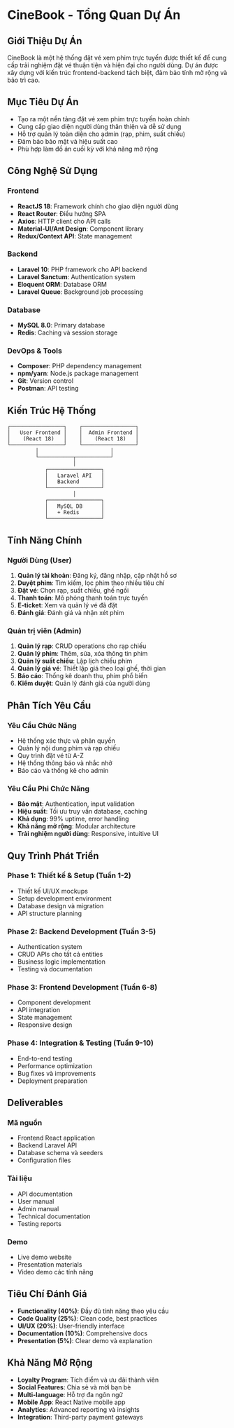 # CineBook - Tổng Quan Dự Án

## Giới Thiệu Dự Án
CineBook là một hệ thống đặt vé xem phim trực tuyến được thiết kế để cung cấp trải nghiệm đặt vé thuận tiện và hiện đại cho người dùng. Dự án được xây dựng với kiến trúc frontend-backend tách biệt, đảm bảo tính mở rộng và bảo trì cao.

## Mục Tiêu Dự Án
- Tạo ra một nền tảng đặt vé xem phim trực tuyến hoàn chỉnh
- Cung cấp giao diện người dùng thân thiện và dễ sử dụng
- Hỗ trợ quản lý toàn diện cho admin (rạp, phim, suất chiếu)
- Đảm bảo bảo mật và hiệu suất cao
- Phù hợp làm đồ án cuối kỳ với khả năng mở rộng

## Công Nghệ Sử Dụng

### Frontend
- **ReactJS 18**: Framework chính cho giao diện người dùng
- **React Router**: Điều hướng SPA
- **Axios**: HTTP client cho API calls
- **Material-UI/Ant Design**: Component library
- **Redux/Context API**: State management

### Backend
- **Laravel 10**: PHP framework cho API backend
- **Laravel Sanctum**: Authentication system
- **Eloquent ORM**: Database ORM
- **Laravel Queue**: Background job processing

### Database
- **MySQL 8.0**: Primary database
- **Redis**: Caching và session storage

### DevOps & Tools
- **Composer**: PHP dependency management
- **npm/yarn**: Node.js package management
- **Git**: Version control
- **Postman**: API testing

## Kiến Trúc Hệ Thống

```
┌─────────────────┐    ┌─────────────────┐
│   User Frontend │    │  Admin Frontend │
│    (React 18)   │    │    (React 18)   │
└─────────────────┘    └─────────────────┘
         │                       │
         └───────────┬───────────┘
                     │
            ┌─────────────────┐
            │   Laravel API   │
            │   Backend       │
            └─────────────────┘
                     │
            ┌─────────────────┐
            │   MySQL DB      │
            │   + Redis       │
            └─────────────────┘
```

## Tính Năng Chính

### Người Dùng (User)
1. **Quản lý tài khoản**: Đăng ký, đăng nhập, cập nhật hồ sơ
2. **Duyệt phim**: Tìm kiếm, lọc phim theo nhiều tiêu chí
3. **Đặt vé**: Chọn rạp, suất chiếu, ghế ngồi
4. **Thanh toán**: Mô phỏng thanh toán trực tuyến
5. **E-ticket**: Xem và quản lý vé đã đặt
6. **Đánh giá**: Đánh giá và nhận xét phim

### Quản trị viên (Admin)
1. **Quản lý rạp**: CRUD operations cho rạp chiếu
2. **Quản lý phim**: Thêm, sửa, xóa thông tin phim
3. **Quản lý suất chiếu**: Lập lịch chiếu phim
4. **Quản lý giá vé**: Thiết lập giá theo loại ghế, thời gian
5. **Báo cáo**: Thống kê doanh thu, phim phổ biến
6. **Kiểm duyệt**: Quản lý đánh giá của người dùng

## Phân Tích Yêu Cầu

### Yêu Cầu Chức Năng
- Hệ thống xác thực và phân quyền
- Quản lý nội dung phim và rạp chiếu
- Quy trình đặt vé từ A-Z
- Hệ thống thông báo và nhắc nhở
- Báo cáo và thống kê cho admin

### Yêu Cầu Phi Chức Năng
- **Bảo mật**: Authentication, input validation
- **Hiệu suất**: Tối ưu truy vấn database, caching
- **Khả dụng**: 99% uptime, error handling
- **Khả năng mở rộng**: Modular architecture
- **Trải nghiệm người dùng**: Responsive, intuitive UI

## Quy Trình Phát Triển

### Phase 1: Thiết kế & Setup (Tuần 1-2)
- Thiết kế UI/UX mockups
- Setup development environment
- Database design và migration
- API structure planning

### Phase 2: Backend Development (Tuần 3-5)
- Authentication system
- CRUD APIs cho tất cả entities
- Business logic implementation
- Testing và documentation

### Phase 3: Frontend Development (Tuần 6-8)
- Component development
- API integration
- State management
- Responsive design

### Phase 4: Integration & Testing (Tuần 9-10)
- End-to-end testing
- Performance optimization
- Bug fixes và improvements
- Deployment preparation

## Deliverables

### Mã nguồn
- Frontend React application
- Backend Laravel API
- Database schema và seeders
- Configuration files

### Tài liệu
- API documentation
- User manual
- Admin manual
- Technical documentation
- Testing reports

### Demo
- Live demo website
- Presentation materials
- Video demo các tính năng

## Tiêu Chí Đánh Giá
- **Functionality (40%)**: Đầy đủ tính năng theo yêu cầu
- **Code Quality (25%)**: Clean code, best practices
- **UI/UX (20%)**: User-friendly interface
- **Documentation (10%)**: Comprehensive docs
- **Presentation (5%)**: Clear demo và explanation

## Khả Năng Mở Rộng
- **Loyalty Program**: Tích điểm và ưu đãi thành viên
- **Social Features**: Chia sẻ và mời bạn bè
- **Multi-language**: Hỗ trợ đa ngôn ngữ
- **Mobile App**: React Native mobile app
- **Analytics**: Advanced reporting và insights
- **Integration**: Third-party payment gateways